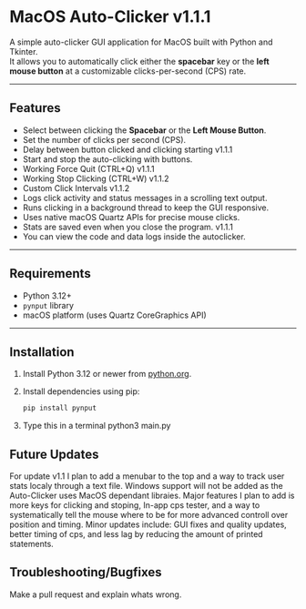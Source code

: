# MacOS Auto-Clicker v1.1.1

A simple auto-clicker GUI application for MacOS built with Python and Tkinter.  
It allows you to automatically click either the **spacebar** key or the **left mouse button** at a customizable clicks-per-second (CPS) rate.

---

## Features

- Select between clicking the **Spacebar** or the **Left Mouse Button**.
- Set the number of clicks per second (CPS).
- Delay between button clicked and clicking starting v1.1.1
- Start and stop the auto-clicking with buttons.
- Working Force Quit (CTRL+Q) v1.1.1
- Working Stop Clicking (CTRL+W) v1.1.2
- Custom Click Intervals v1.1.2
- Logs click activity and status messages in a scrolling text output.
- Runs clicking in a background thread to keep the GUI responsive.
- Uses native macOS Quartz APIs for precise mouse clicks.
- Stats are saved even when you close the program. v1.1.1
- You can view the code and data logs inside the autoclicker.

---

## Requirements

- Python 3.12+  
- `pynput` library  
- macOS platform (uses Quartz CoreGraphics API)

---

## Installation

1. Install Python 3.12 or newer from [python.org](https://www.python.org/downloads/mac-osx/).

2. Install dependencies using pip:
   ```bash
   pip install pynput
3. Type this in a terminal python3 main.py

## Future Updates

For update v1.1 I plan to add a menubar to the top and a way to track user stats localy through a text file. Windows support will not be added as the Auto-Clicker uses MacOS dependant libraies. Major features I plan to add is more keys for clicking and stoping, In-app cps tester, and a way to systematically tell the mouse where to be for more advanced controll over position and timing. Minor updates include: GUI fixes and quality updates, better timing of cps, and less lag by reducing the amount of printed statements.

## Troubleshooting/Bugfixes

Make a pull request and explain whats wrong.


